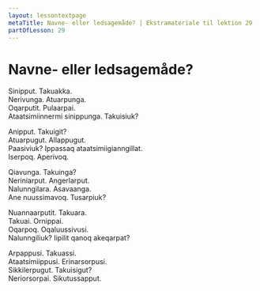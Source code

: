 ```yaml
---
layout: lessontextpage
metaTitle: Navne- eller ledsagemåde? | Ekstramateriale til lektion 29
partOfLesson: 29
---
```


# Navne- eller ledsagemåde?

Sinipput. Takuakka.<br>
Nerivunga. Atuarpunga.<br>
Oqarputit. Pulaarpai.<br>
Ataatsimiinnermi sinippunga. Takuisiuk?

Anipput. Takuigit?<br>
Atuarpugut. Allappugut.<br>
Paasiviuk? Ippassaq ataatsimiigianngillat.<br>
Iserpoq. Aperivoq.

Qiavunga. Takuinga?<br>
Neriniarput. Angerlarput.<br>
Nalunngilara. Asavaanga.<br>
Ane nuussimavoq. Tusarpiuk?

Nuannaarputit. Takuara.<br>
Takuai. Ornippai.<br>
Oqarpoq. Oqaluussivusi.<br>
Nalunngiliuk? Iipilit qanoq akeqarpat?

Arpappusi. Takuassi.<br>
Ataatsimiippusi. Erinarsorpusi.<br>
Sikkilerpugut. Takuisigut?<br>
Neriorsorpai. Sikutussapput.
